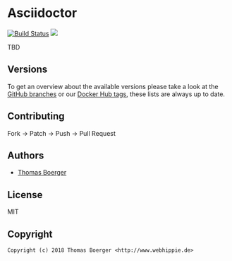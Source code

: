 # Asciidoctor

[![Build Status](https://github.dronehippie.de/api/badges/toolhippie/asciidoctor/status.svg)](https://github.dronehippie.de/toolhippie/asciidoctor)
[![](https://images.microbadger.com/badges/image/toolhippie/asciidoctor:latest.svg)](https://microbadger.com/images/toolhippie/asciidoctor:latest "Get your own image badge on microbadger.com")

TBD


## Versions

To get an overview about the available versions please take a look at the [GitHub branches](https://github.com/toolhippie/asciidoctor/branches/all) or our [Docker Hub tags](https://hub.docker.com/r/toolhippie/asciidoctor/tags/), these lists are always up to date.


## Contributing

Fork -> Patch -> Push -> Pull Request


## Authors

* [Thomas Boerger](https://github.com/tboerger)


## License

MIT


## Copyright

```
Copyright (c) 2018 Thomas Boerger <http://www.webhippie.de>
```
